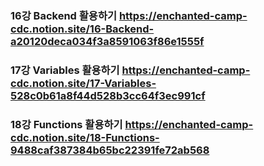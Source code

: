 ### 16강 Backend 활용하기 https://enchanted-camp-cdc.notion.site/16-Backend-a20120deca034f3a8591063f86e1555f

### 17강 Variables 활용하기 https://enchanted-camp-cdc.notion.site/17-Variables-528c0b61a8f44d528b3cc64f3ec991cf

### 18강 Functions 활용하기 https://enchanted-camp-cdc.notion.site/18-Functions-9488caf387384b65bc22391fe72ab568
